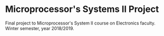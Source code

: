 # Microprocessor's Systems II Project
Final project to Microprocessor's System II course on Electronics faculty. Winter semester, year 2018/2019.
